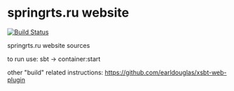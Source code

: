springrts.ru website
====================
[![Build Status](https://travis-ci.org/spring-rts-ru/springrts-ru-website.svg?branch=master)](https://travis-ci.org/spring-rts-ru/springrts-ru-website)

springrts.ru website sources

to run use:
sbt -> container:start

other "build" related instructions: https://github.com/earldouglas/xsbt-web-plugin

